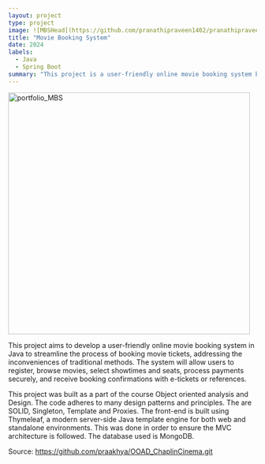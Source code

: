 ```yaml
---
layout: project
type: project
image: ![MBSHead](https://github.com/pranathipraveen1402/pranathipraveen1402.github.io/assets/105574251/1bcadc4b-1b45-49af-b1c5-df0e391c45ea)
title: "Movie Booking System"
date: 2024
labels:
  - Java 
  - Spring Boot
summary: "This project is a user-friendly online movie booking system built in Java" 
---
```


<img width="490" alt="portfolio_MBS" src="https://github.com/pranathipraveen1402/pranathipraveen1402.github.io/assets/105574251/ce68623a-89a7-4544-b0c1-4e082f94835d">

This project aims to develop a user-friendly online movie booking system in Java to streamline the process of booking movie tickets, addressing the inconveniences of traditional methods. The system will allow users to register, browse movies, select showtimes and seats, process payments securely, and receive booking confirmations with e-tickets or references.

This project was built as a part of the course Object oriented analysis and Design. The code adheres to many design patterns and principles. The are SOLID, Singleton, Template and Proxies. The front-end is built using Thymeleaf, a modern server-side Java template engine for both web and standalone environments. This was done in order to ensure the MVC architecture is followed. The database used is MongoDB. 

Source: https://github.com/praakhya/OOAD_ChaplinCinema.git
